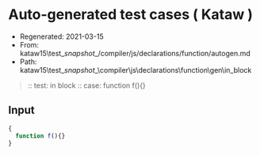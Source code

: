 # Auto-generated test cases ( Kataw )
- Regenerated: 2021-03-15
- From: kataw15\test\__snapshot__/compiler/js/declarations/function/autogen.md
- Path: kataw15\test\__snapshot__\compiler\js\declarations\function\gen\in_block
> :: test: in block
> :: case: function f(){}
## Input

`````js
{
  function f(){}
}
`````

